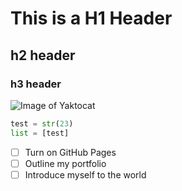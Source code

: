 #  This is a H1 Header
## h2 header
### h3 header
![Image of Yaktocat](https://octodex.github.com/images/yaktocat.png)


``` Python
test = str(23)
list = [test]
```

- [ ] Turn on GitHub Pages
- [ ] Outline my portfolio
- [ ] Introduce myself to the world
